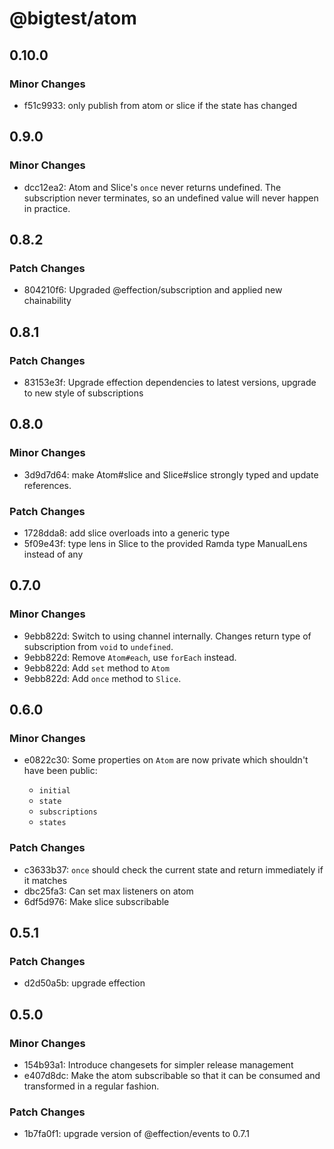 # @bigtest/atom

## 0.10.0

### Minor Changes

- f51c9933: only publish from atom or slice if the state has changed

## 0.9.0

### Minor Changes

- dcc12ea2: Atom and Slice's `once` never returns undefined. The subscription never terminates, so an undefined value will never happen in practice.

## 0.8.2

### Patch Changes

- 804210f6: Upgraded @effection/subscription and applied new chainability

## 0.8.1

### Patch Changes

- 83153e3f: Upgrade effection dependencies to latest versions, upgrade to new style of subscriptions

## 0.8.0

### Minor Changes

- 3d9d7d64: make Atom#slice and Slice#slice strongly typed and update references.

### Patch Changes

- 1728dda8: add slice overloads into a generic type
- 5f09e43f: type lens in Slice to the provided Ramda type ManualLens instead of any

## 0.7.0

### Minor Changes

- 9ebb822d: Switch to using channel internally. Changes return type of subscription from `void` to `undefined`.
- 9ebb822d: Remove `Atom#each`, use `forEach` instead.
- 9ebb822d: Add `set` method to `Atom`
- 9ebb822d: Add `once` method to `Slice`.

## 0.6.0

### Minor Changes

- e0822c30: Some properties on `Atom` are now private which shouldn't have been public:

  - `initial`
  - `state`
  - `subscriptions`
  - `states`

### Patch Changes

- c3633b37: `once` should check the current state and return immediately if it matches
- dbc25fa3: Can set max listeners on atom
- 6df5d976: Make slice subscribable

## 0.5.1

### Patch Changes

- d2d50a5b: upgrade effection

## 0.5.0

### Minor Changes

- 154b93a1: Introduce changesets for simpler release management
- e407d8dc: Make the atom subscribable so that it can be consumed and transformed
  in a regular fashion.

### Patch Changes

- 1b7fa0f1: upgrade version of @effection/events to 0.7.1
